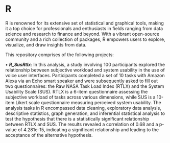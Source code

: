 # R
R is renowned for its extensive set of statistical and graphical tools, making it a top choice for professionals and enthusiasts in fields ranging from data science and research to finance and beyond. With a vibrant open-source community and a rich collection of packages, R empowers users to explore, visualize, and draw insights from data. 

This repository comprises of the following projects:

• ***R_SusRtlx***: In this analysis, a study involving 100 participants explored the relationship between subjective workload and system usability in the use of voice user interfaces. Participants completed a set of 10 tasks with Amazon Alexa via an Echo smart speaker and were subsequently asked to fill out two questionnaires: the Raw NASA Task Load Index (RTLX) and the System Usability Scale (SUS). RTLX is a 6-item questionnaire assessing the subjective workload of tasks across various dimensions, while SUS is a 10-item Likert scale questionnaire measuring perceived system usability. The analysis tasks in R encompassed data cleaning, exploratory data analysis, descriptive statistics, graph generation, and inferential statistical analysis to test the hypothesis that there is a statistically significant relationship between RTLX and SUS. The results revealed a correlation of 0.68 and a p-value of 4.281e-15, indicating a significant relationship and leading to the acceptance of the alternative hypothesis.
